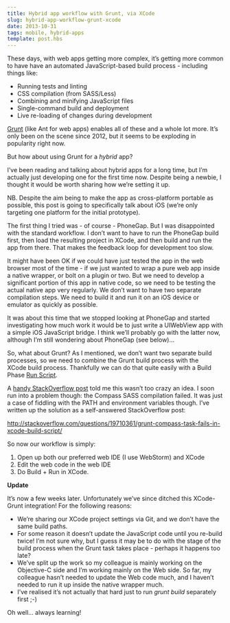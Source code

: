 ```yaml
---
title: Hybrid app workflow with Grunt, via XCode
slug: hybrid-app-workflow-grunt-xcode
date: 2013-10-31
tags: mobile, hybrid-apps
template: post.hbs
---
```


These days, with web apps getting more complex, it’s getting more
common to have have an automated JavaScript-based build process -
including things like:

-   Running tests and linting
-   CSS compilation (from SASS/Less)
-   Combining and minifying JavaScript files
-   Single-command build and deployment
-   Live re-loading of changes during development

[Grunt](http://gruntjs.com/) (like Ant for web apps) enables all of
these and a whole lot more. It’s only been on the scene since 2012, but
it seems to be exploding in popularity right now.

But how about using Grunt for a *hybrid* app?

I’ve been reading and talking about hybrid apps for a long time, but I’m
actually just developing one for the first time now. Despite being a
newbie, I thought it would be worth sharing how we’re setting it up.

NB. Despite the aim being to make the app as cross-platform portable as
possible, this post is going to specifically talk about iOS (we’re only
targeting one platform for the initial prototype).

The first thing I tried was - of course - PhoneGap. But I was
disappointed with the standard workflow. I don’t want to have to run the
PhoneGap build first, then load the resulting project in XCode, and then
build and run the app from there. That makes the feedback loop for
development too slow.

It might have been OK if we could have just tested the app in the web
browser most of the time - if we just wanted to wrap a pure web app
inside a native wrapper, or bolt on a plugin or two. But we need to
develop a significant portion of this app in native code, so we need to
be testing the actual native app very regularly. We don’t want to
have two separate compilation steps. We need to build it and run it on
an iOS device or emulator as quickly as possible.

It was about this time that we stopped looking at PhoneGap and started
investigating how much work it would be to just write a UIWebView app
with a simple iOS JavaScript bridge. I think we’ll probably go with the
latter now, although I’m still wondering about PhoneGap (see below)…

So, what about Grunt? As I mentioned, we don’t want two separate build
processes, so we need to combine the Grunt build
process with the XCode build process. Thankfully we can do
that quite easily with a Build Phase [Run
Script](https://developer.apple.com/library/ios/recipes/xcode_help-project_editor/Articles/AddingaRunScriptBuildPhase.html). 

A [handy StackOverflow
post](http://stackoverflow.com/questions/14315648/how-to-run-grunt-tasks-during-xcode-build-phase) told
me this wasn’t too crazy an idea. I soon run into a problem though: the
Compass SASS compilation failed. It was just a case of fiddling with the
PATH and environment variables though. I’ve written up the solution as a
self-answered StackOverflow post:

<http://stackoverflow.com/questions/19710361/grunt-compass-task-fails-in-xcode-build-script/>

So now our workflow is simply:

1.  Open up both our preferred web IDE (I use WebStorm) and
    XCode
2.  Edit the web code in the web IDE
3.  Do Build + Run in XCode.



**Update**

It’s now a few weeks later. Unfortunately we’ve since ditched this
XCode-Grunt integration! For the following reasons:

-   We’re sharing our XCode project settings via Git, and we don’t have
    the same build paths.
-   For some reason it doesn’t update the JavaScript code until you
    re-build twice! I’m not sure why, but I guess it may be to do with
    the stage of the build process when the Grunt task takes place -
    perhaps it happens too late?
-   We’ve split up the work so my colleague is mainly working on the
    Objective-C side and I’m working mainly on the Web side. So far, my
    colleague hasn’t needed to update the Web code much, and I haven’t
    needed to run it up inside the native wrapper much.
-   I’ve realised it’s not actually that hard just to run *grunt build*
    separately first ;-)

Oh well… always learning!



